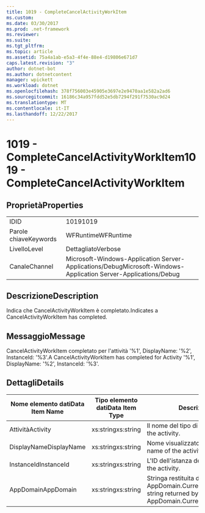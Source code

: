 ```yaml
---
title: 1019 - CompleteCancelActivityWorkItem
ms.custom: 
ms.date: 03/30/2017
ms.prod: .net-framework
ms.reviewer: 
ms.suite: 
ms.tgt_pltfrm: 
ms.topic: article
ms.assetid: 75a4a1ab-e5a3-4f4e-88e4-d19806e671d7
caps.latest.revision: "3"
author: dotnet-bot
ms.author: dotnetcontent
manager: wpickett
ms.workload: dotnet
ms.openlocfilehash: 378f756003e45905e3697e2e9470aa1e582a2ad6
ms.sourcegitcommit: 16186c34a957fdd52e5db7294f291f7530ac9d24
ms.translationtype: MT
ms.contentlocale: it-IT
ms.lasthandoff: 12/22/2017
---
```

# <a name="1019---completecancelactivityworkitem"></a><span data-ttu-id="54c9a-102">1019 - CompleteCancelActivityWorkItem</span><span class="sxs-lookup"><span data-stu-id="54c9a-102">1019 - CompleteCancelActivityWorkItem</span></span>
## <a name="properties"></a><span data-ttu-id="54c9a-103">Proprietà</span><span class="sxs-lookup"><span data-stu-id="54c9a-103">Properties</span></span>  
  
|||  
|-|-|  
|<span data-ttu-id="54c9a-104">ID</span><span class="sxs-lookup"><span data-stu-id="54c9a-104">ID</span></span>|<span data-ttu-id="54c9a-105">1019</span><span class="sxs-lookup"><span data-stu-id="54c9a-105">1019</span></span>|  
|<span data-ttu-id="54c9a-106">Parole chiave</span><span class="sxs-lookup"><span data-stu-id="54c9a-106">Keywords</span></span>|<span data-ttu-id="54c9a-107">WFRuntime</span><span class="sxs-lookup"><span data-stu-id="54c9a-107">WFRuntime</span></span>|  
|<span data-ttu-id="54c9a-108">Livello</span><span class="sxs-lookup"><span data-stu-id="54c9a-108">Level</span></span>|<span data-ttu-id="54c9a-109">Dettagliato</span><span class="sxs-lookup"><span data-stu-id="54c9a-109">Verbose</span></span>|  
|<span data-ttu-id="54c9a-110">Canale</span><span class="sxs-lookup"><span data-stu-id="54c9a-110">Channel</span></span>|<span data-ttu-id="54c9a-111">Microsoft-Windows-Application Server-Applications/Debug</span><span class="sxs-lookup"><span data-stu-id="54c9a-111">Microsoft-Windows-Application Server-Applications/Debug</span></span>|  
  
## <a name="description"></a><span data-ttu-id="54c9a-112">Descrizione</span><span class="sxs-lookup"><span data-stu-id="54c9a-112">Description</span></span>  
 <span data-ttu-id="54c9a-113">Indica che CancelActivityWorkItem è completato.</span><span class="sxs-lookup"><span data-stu-id="54c9a-113">Indicates a CancelActivityWorkItem has completed.</span></span>  
  
## <a name="message"></a><span data-ttu-id="54c9a-114">Messaggio</span><span class="sxs-lookup"><span data-stu-id="54c9a-114">Message</span></span>  
 <span data-ttu-id="54c9a-115">CancelActivityWorkItem completato per l'attività '%1', DisplayName: '%2', InstanceId: '%3'.</span><span class="sxs-lookup"><span data-stu-id="54c9a-115">A CancelActivityWorkItem has completed for Activity '%1', DisplayName: '%2', InstanceId: '%3'.</span></span>  
  
## <a name="details"></a><span data-ttu-id="54c9a-116">Dettagli</span><span class="sxs-lookup"><span data-stu-id="54c9a-116">Details</span></span>  
  
|<span data-ttu-id="54c9a-117">Nome elemento dati</span><span class="sxs-lookup"><span data-stu-id="54c9a-117">Data Item Name</span></span>|<span data-ttu-id="54c9a-118">Tipo elemento dati</span><span class="sxs-lookup"><span data-stu-id="54c9a-118">Data Item Type</span></span>|<span data-ttu-id="54c9a-119">Descrizione</span><span class="sxs-lookup"><span data-stu-id="54c9a-119">Description</span></span>|  
|--------------------|--------------------|-----------------|  
|<span data-ttu-id="54c9a-120">Attività</span><span class="sxs-lookup"><span data-stu-id="54c9a-120">Activity</span></span>|<span data-ttu-id="54c9a-121">xs:string</span><span class="sxs-lookup"><span data-stu-id="54c9a-121">xs:string</span></span>|<span data-ttu-id="54c9a-122">Il nome del tipo di attività.</span><span class="sxs-lookup"><span data-stu-id="54c9a-122">The type name of the activity.</span></span>|  
|<span data-ttu-id="54c9a-123">DisplayName</span><span class="sxs-lookup"><span data-stu-id="54c9a-123">DisplayName</span></span>|<span data-ttu-id="54c9a-124">xs:string</span><span class="sxs-lookup"><span data-stu-id="54c9a-124">xs:string</span></span>|<span data-ttu-id="54c9a-125">Nome visualizzato dell'attività.</span><span class="sxs-lookup"><span data-stu-id="54c9a-125">The display name of the activity.</span></span>|  
|<span data-ttu-id="54c9a-126">InstanceId</span><span class="sxs-lookup"><span data-stu-id="54c9a-126">InstanceId</span></span>|<span data-ttu-id="54c9a-127">xs:string</span><span class="sxs-lookup"><span data-stu-id="54c9a-127">xs:string</span></span>|<span data-ttu-id="54c9a-128">L'ID dell'istanza dell'attività.</span><span class="sxs-lookup"><span data-stu-id="54c9a-128">The instance id of the activity.</span></span>|  
|<span data-ttu-id="54c9a-129">AppDomain</span><span class="sxs-lookup"><span data-stu-id="54c9a-129">AppDomain</span></span>|<span data-ttu-id="54c9a-130">xs:string</span><span class="sxs-lookup"><span data-stu-id="54c9a-130">xs:string</span></span>|<span data-ttu-id="54c9a-131">Stringa restituita da AppDomain.CurrentDomain.FriendlyName.</span><span class="sxs-lookup"><span data-stu-id="54c9a-131">The string returned by AppDomain.CurrentDomain.FriendlyName.</span></span>|
